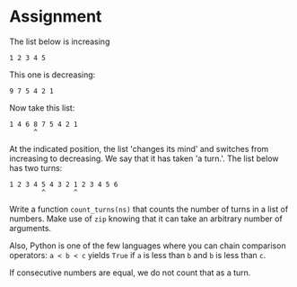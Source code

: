 # Assignment

The list below is increasing

```text
1 2 3 4 5
```

This one is decreasing:

```text
9 7 5 4 2 1
```

Now take this list:

```test
1 4 6 8 7 5 4 2 1
      ^
```

At the indicated position, the list 'changes its mind' and switches
from increasing to decreasing. We say that it has taken 'a turn.'.
The list below has two turns:

```text
1 2 3 4 5 4 3 2 1 2 3 4 5 6
        ^       ^
```

Write a function `count_turns(ns)` that counts the number of turns in a list of numbers.
Make use of `zip` knowing that it can take an arbitrary number of arguments.

Also, Python is one of the few languages where you can chain comparison operators:
`a < b < c` yields `True` if `a` is less than `b` and `b` is less than `c`.

If consecutive numbers are equal, we do not count that as a turn.
